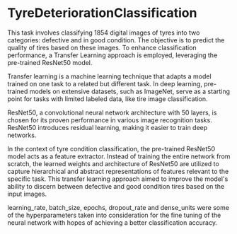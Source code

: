 # TyreDeteriorationClassification
This task involves classifying 1854 digital images of tyres into two categories: defective and in good condition. 
The objective is to predict the quality of tires based on these images. To enhance classification performance, a Transfer Learning approach is employed, 
leveraging the pre-trained ResNet50 model.

Transfer learning is a machine learning technique that adapts a model trained on one task to a related but different task. 
In deep learning, pre-trained models on extensive datasets, such as ImageNet, serve as a starting point for tasks with limited labeled data, 
like tire image classification.

ResNet50, a convolutional neural network architecture with 50 layers, is chosen for its proven performance in various image recognition tasks. 
ResNet50 introduces residual learning, making it easier to train deep networks.

In the context of tyre condition classification, the pre-trained ResNet50 model acts as a feature extractor. 
Instead of training the entire network from scratch, the learned weights and architecture of ResNet50 are utilized to capture hierarchical and abstract
representations of features relevant to the specific task. This transfer learning approach aimed to improve the model's ability to discern between defective 
and good condition tires based on the input images.

learning_rate, batch_size, epochs, dropout_rate and dense_units were some of the hyperparameters taken into consideration for the fine tuning of the 
neural network with hopes of achieving a better classification accuracy. 
